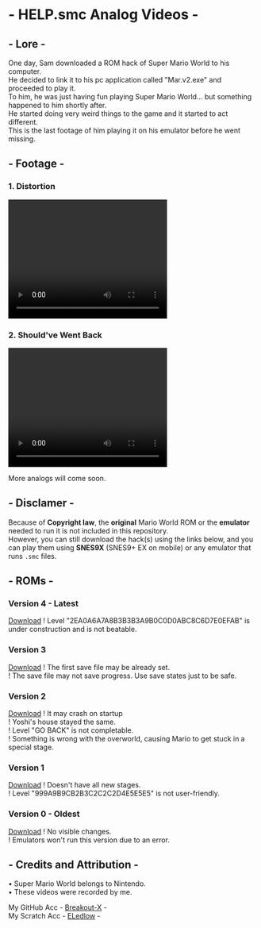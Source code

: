 # - HELP.smc Analog Videos -

## - Lore -

One day, Sam downloaded a ROM hack of Super Mario World to his computer.  
He decided to link it to his pc application called "Mar.v2.exe" and proceeded to play it.  
To him, he was just having fun playing Super Mario World... but something happened to him shortly after.  
He started doing very weird things to the game and it started to act different.  
This is the last footage of him playing it on his emulator before he went missing.

## - Footage -

### 1. Distortion

<video width="320" height="240" controls>
<source src="https://cdn.glitch.me/ab3d8527-b8ec-469a-9c3d-af065e4c9978/Distortion.mp4?v=1721406518459" type="video/mp4">
Your browser does not support the video tag and doesn't support this version of markdown.
</video>

### 2. Should've Went Back

<video width="320" height="240" controls>
<source src="https://cdn.glitch.me/ab3d8527-b8ec-469a-9c3d-af065e4c9978/Should've%20went%20back.mp4?v=1721406561882" type="video/mp4">
Your browser does not support the video tag and doesn't support this version of markdown.
</video>

More analogs will come soon.

## - Disclamer -

Because of **Copyright law**, the **original** Mario World ROM or the **emulator** needed to run it is not included in this repository.  
However, you can still download the hack(s) using the links below, and you can play them using **SNES9X** (SNES9+ EX on mobile) or any emulator that runs `.smc` files.

## - ROMs -

### Version 4 - Latest
[Download](https://eledlow-studios.github.io/HELP.smc/HELP%20V4.smc)
! Level "2EA0A6A7A8B3B3B3A9B0C0D0ABC8C6D7E0EFAB" is under construction and is not beatable.

### Version 3
[Download](https://eledlow-studios.github.io/HELP.smc/HELP%20V3.smc)
! The first save file may be already set.  
! The save file may not save progress. Use save states just to be safe.

### Version 2
[Download](https://eledlow-studios.github.io/HELP.smc/HELP%20V2.smc)
! It may crash on startup  
! Yoshi's house stayed the same.  
! Level "GO BACK" is not completable.  
! Something is wrong with the overworld, causing Mario to get stuck in a special stage.

### Version 1
[Download](https://eledlow-studios.github.io/HELP.smc/HELP%20V1.smc)
! Doesn't have all new stages.  
! Level "999A9B9CB2B3C2C2C2D4E5E5E5" is not user-friendly.

### Version 0 - Oldest
[Download](https://eledlow-studios.github.io/HELP.smc/HELP%20V0.smc)
! No visible changes.  
! Emulators won't run this version due to an error.

## - Credits and Attribution -

• Super Mario World belongs to Nintendo.  
• These videos were recorded by me.

My GitHub Acc - [Breakout-X](https://GitHub.com/Breakout-X/) -  
My Scratch Acc - [ELedlow](https://Scratch.mit.edu/users/ELedlow/) -
